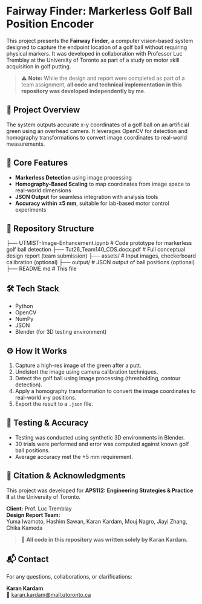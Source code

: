 # Fairway Finder: Markerless Golf Ball Position Encoder

This project presents the **Fairway Finder**, a computer vision-based system designed to capture the endpoint location of a golf ball without requiring physical markers. It was developed in collaboration with Professor Luc Tremblay at the University of Toronto as part of a study on motor skill acquisition in golf putting.

> ⚠️ **Note:** While the design and report were completed as part of a team assignment, **all code and technical implementation in this repository was developed independently by me**.

## 📌 Project Overview

The system outputs accurate x-y coordinates of a golf ball on an artificial green using an overhead camera. It leverages OpenCV for detection and homography transformations to convert image coordinates to real-world measurements.

## 🧠 Core Features

- **Markerless Detection** using image processing
- **Homography-Based Scaling** to map coordinates from image space to real-world dimensions
- **JSON Output** for seamless integration with analysis tools
- **Accuracy within ±5 mm**, suitable for lab-based motor control experiments

## 📂 Repository Structure

├── UTMIST-Image-Enhancement.ipynb # Code prototype for markerless golf ball detection
├── Tut26_Team140_CDS.docx.pdf # Full conceptual design report (team submission)
├── assets/ # Input images, checkerboard calibration (optional)
├── output/ # JSON output of ball positions (optional)
├── README.md # This file

## 🛠️ Tech Stack

- Python
- OpenCV
- NumPy
- JSON
- Blender (for 3D testing environment)

## ⚙️ How It Works

1. Capture a high-res image of the green after a putt.
2. Undistort the image using camera calibration techniques.
3. Detect the golf ball using image processing (thresholding, contour detection).
4. Apply a homography transformation to convert the image coordinates to real-world x-y positions.
5. Export the result to a `.json` file.

## 🧪 Testing & Accuracy

- Testing was conducted using synthetic 3D environments in Blender.
- 30 trials were performed and error was computed against known golf ball positions.
- Average accuracy met the ±5 mm requirement.

## 📄 Citation & Acknowledgments

This project was developed for **APS112: Engineering Strategies & Practice II** at the University of Toronto.

**Client:** Prof. Luc Tremblay  
**Design Report Team:**  
Yuma Iwamoto, Hashim Sawan, Karan Kardam, Mouj Nagro, Jiayi Zhang, Chika Kameda

> 🔧 **All code in this repository was written solely by Karan Kardam.**

## 📬 Contact

For any questions, collaborations, or clarifications:

**Karan Kardam**  
📧 karan.kardam@mail.utoronto.ca
